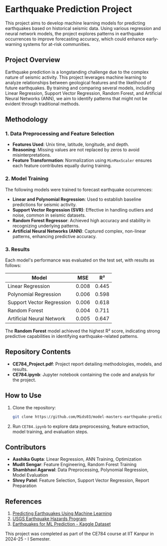 # Earthquake Prediction Project

This project aims to develop machine learning models for predicting earthquakes based on historical seismic data. Using various regression and neural network models, the project explores patterns in earthquake occurrences to improve forecasting accuracy, which could enhance early-warning systems for at-risk communities.

## Project Overview

Earthquake prediction is a longstanding challenge due to the complex nature of seismic activity. This project leverages machine learning to analyze relationships between geological features and the likelihood of future earthquakes. By training and comparing several models, including Linear Regression, Support Vector Regression, Random Forest, and Artificial Neural Networks (ANN), we aim to identify patterns that might not be evident through traditional methods.

## Methodology

### 1. Data Preprocessing and Feature Selection

- **Features Used**: Unix time, latitude, longitude, and depth.
- **Reasoning**: Missing values are not replaced by zeros to avoid misinterpretations.
- **Feature Transformation**: Normalization using `MinMaxScaler` ensures each feature contributes equally during training.

### 2. Model Training

The following models were trained to forecast earthquake occurrences:

- **Linear and Polynomial Regression**: Used to establish baseline predictions for seismic activity.
- **Support Vector Regression (SVR)**: Effective in handling outliers and noise, common in seismic datasets.
- **Random Forest Regressor**: Achieved high accuracy and stability in recognizing underlying patterns.
- **Artificial Neural Networks (ANN)**: Captured complex, non-linear patterns, enhancing predictive accuracy.

### 3. Results

Each model's performance was evaluated on the test set, with results as follows:

| Model                | MSE   | R²    |
|----------------------|-------|-------|
| Linear Regression    | 0.008 | 0.445 |
| Polynomial Regression| 0.006 | 0.598 |
| Support Vector Regression | 0.006 | 0.618 |
| Random Forest        | 0.004 | 0.711 |
| Artificial Neural Network | 0.005 | 0.647 |

The **Random Forest** model achieved the highest R² score, indicating strong predictive capabilities in identifying earthquake-related patterns.

## Repository Contents

- **CE784_Project.pdf**: Project report detailing methodologies, models, and results.
- **CE784.ipynb**: Jupyter notebook containing the code and analysis for the project.

## How to Use

1. Clone the repository:
   ```bash
   git clone https://github.com/Mids03/model-masters-earthquake-prediction.git
    ```
2. Run ```CE784.ipynb``` to explore data preprocessing, feature extraction, model training, and evaluation steps.

## Contributors
 - **Aashika Gupta**: Linear Regression, ANN Training, Optimization
 - **Mudit Sengar**: Feature Engineering, Random Forest Training
 - **Shambhavi Agarwal**: Data Preprocessing, Polynomial Regression, Model Evaluation
 - **Shrey Patel**: Feature Selection, Support Vector Regression, Report Preparation

 ## References
 1. [Predicting Earthquakes Using Machine Learning](https://medium.com/marionete/predicting-earthquakes-using-machine-learning-21689435dc52)
 2. [USGS Earthquake Hazards Program](https://earthquake.usgs.gov/earthquakes/search/)
 3. [Earthquakes for ML Prediction - Kaggle Dataset](https://www.kaggle.com/datasets/gustavobmgm/earthquakes-for-ml-prediction)

 This project was completed as part of the CE784 course at IIT Kanpur in 2024-25 - I Semester.
